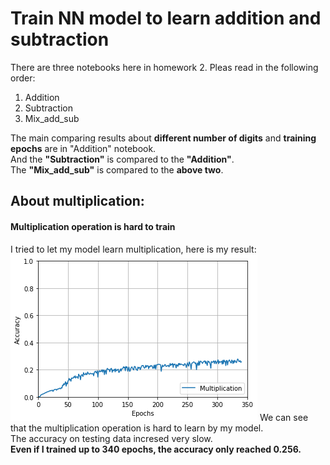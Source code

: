 # Train NN model to learn addition and subtraction
There are three notebooks here in homework 2.
Pleas read in the following order:
1. Addition
2. Subtraction
3. Mix\_add\_sub

The main comparing results about **different number of digits** and **training epochs** are in "Addition" notebook.<br>
And the **"Subtraction"** is compared to the **"Addition"**.<br>
The **"Mix\_add\_sub"** is compared to the **above two**.

## About multiplication:

#### Multiplication operation is hard to train
I tried to let my model learn multiplication, here is my result:<br>
![Multiplication](https://github.com/shihyuuuuuuu/DSAI/blob/master/hw2/output/mul.png)
We can see that the multiplication operation is hard to learn by my model.<br>
The accuracy on testing data incresed very slow.<br>
**Even if I trained up to 340 epochs, the accuracy only reached 0.256.**
